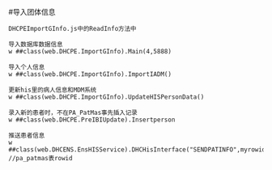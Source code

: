 #导入团体信息

	

	DHCPEImportGInfo.js中的ReadInfo方法中

	导入数据库数据信息
	w ##class(web.DHCPE.ImportGInfo).Main(4,5888)

	导入个人信息
	w ##class(web.DHCPE.ImportGInfo).ImportIADM()

	更新his里的病人信息和MDM系统
	w ##class(web.DHCPE.ImportGInfo).UpdateHISPersonData()
	
	录入新的患者时，不在PA_PatMas事先插入记录
	w ##class(web.DHCPE.PreIBIUpdate).Insertperson

	推送患者信息
	w ##class(web.DHCENS.EnsHISService).DHCHisInterface("SENDPATINFO",myrowid)   //pa_patmas表rowid
